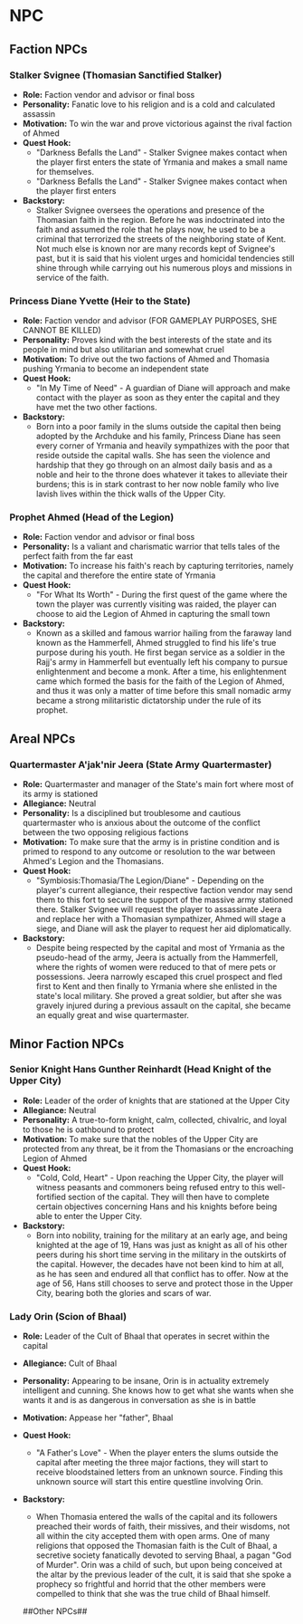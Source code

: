 # NPC

## Faction NPCs

### **Stalker Svignee (Thomasian Sanctified Stalker)**
- **Role:** Faction vendor and advisor or final boss
- **Personality:** Fanatic love to his religion and is a cold and calculated assassin
- **Motivation:** To win the war and prove victorious against the rival faction of Ahmed
- **Quest Hook:**  
  - "Darkness Befalls the Land" - Stalker Svignee makes contact when the player first enters the state of Yrmania and makes a small name for themselves.
  - "Darkness Befalls the Land" - Stalker Svignee makes contact when the player first enters
- **Backstory:**
  - Stalker Svignee oversees the operations and presence of the Thomasian faith in the region. Before he was indoctrinated into the faith and assumed the role that he plays now, he used to be a criminal that terrorized the streets of the neighboring state of Kent. Not much else is known nor are many records kept of Svignee's past, but it is said that his violent urges and homicidal tendencies still shine through while carrying out his numerous ploys and missions in service of the faith.

### **Princess Diane Yvette (Heir to the State)**
- **Role:** Faction vendor and advisor (FOR GAMEPLAY PURPOSES, SHE CANNOT BE KILLED)
- **Personality:** Proves kind with the best interests of the state and its people in mind but also utilitarian and somewhat cruel
- **Motivation:** To drive out the two factions of Ahmed and Thomasia pushing Yrmania to become an independent state
- **Quest Hook:**  
  - "In My Time of Need" - A guardian of Diane will approach and make contact with the player as soon as they enter the capital and they have met the two other factions.
- **Backstory:**
  - Born into a poor family in the slums outside the capital then being adopted by the Archduke and his family, Princess Diane has seen every corner of Yrmania and heavily sympathizes with the poor that reside outside the capital walls. She has seen the violence and hardship that they go through on an almost daily basis and as a noble and heir to the throne does whatever it takes to alleviate their burdens; this is in stark contrast to her now noble family who live lavish lives within the thick walls of the Upper City. 

### **Prophet Ahmed (Head of the Legion)**
- **Role:** Faction vendor and advisor or final boss
- **Personality:** Is a valiant and charismatic warrior that tells tales of the perfect faith from the far east
- **Motivation:** To increase his faith's reach by capturing territories, namely the capital and therefore the entire state of Yrmania
- **Quest Hook:**  
  - "For What Its Worth" - During the first quest of the game where the town the player was currently visiting was raided, the player can choose to aid the Legion of Ahmed in capturing the small town
- **Backstory:**
  - Known as a skilled and famous warrior hailing from the faraway land known as the Hammerfell, Ahmed struggled to find his life's true purpose during his youth. He first began service as a soldier in the Rajj's army in Hammerfell but eventually left his company to pursue enlightenment and become a monk. After a time, his enlightenment came which formed the basis for the faith of the Legion of Ahmed, and thus it was only a matter of time before this small nomadic army became a strong militaristic dictatorship under the rule of its prophet.

## Areal NPCs

### **Quartermaster A'jak'nir Jeera (State Army Quartermaster)**
- **Role:** Quartermaster and manager of the State's main fort where most of its army is stationed
- **Allegiance:** Neutral
- **Personality:** Is a disciplined but troublesome and cautious quartermaster who is anxious about the outcome of the conflict between the two opposing religious factions
- **Motivation:** To make sure that the army is in pristine condition and is primed to respond to any outcome or resolution to the war between Ahmed's Legion and the Thomasians.
- **Quest Hook:**  
  - "Symbiosis:Thomasia/The Legion/Diane" - Depending on the player's current allegiance, their respective faction vendor may send them to this fort to secure the support of the massive army stationed there. Stalker Svignee will request the player to assassinate Jeera and replace her with a Thomasian sympathizer, Ahmed will stage a siege, and Diane will ask the player to request her aid diplomatically.
- **Backstory:**
  - Despite being respected by the capital and most of Yrmania as the pseudo-head of the army, Jeera is actually from the Hammerfell, where the rights of women were reduced to that of mere pets or possessions. Jeera narrowly escaped this cruel prospect and fled first to Kent and then finally to Yrmania where she enlisted in the state's local military. She proved a great soldier, but after she was gravely injured during a previous assault on the capital, she became an equally great and wise quartermaster.

## Minor Faction NPCs

### **Senior Knight Hans Gunther Reinhardt (Head Knight of the Upper City)**
- **Role:** Leader of the order of knights that are stationed at the Upper City
- **Allegiance:** Neutral
- **Personality:** A true-to-form knight, calm, collected, chivalric, and loyal to those he is oathbound to protect
- **Motivation:** To make sure that the nobles of the Upper City are protected from any threat, be it from the Thomasians or the encroaching Legion of Ahmed 
- **Quest Hook:**  
  - "Cold, Cold, Heart" - Upon reaching the Upper City, the player will witness peasants and commoners being refused entry to this well-fortified section of the capital. They will then have to complete certain objectives concerning Hans and his knights before being able to enter the Upper City.
- **Backstory:**
  - Born into nobility, training for the military at an early age, and being knighted at the age of 19, Hans was just as knight as all of his other peers during his short time serving in the military in the outskirts of the capital. However, the decades have not been kind to him at all, as he has seen and endured all that conflict has to offer. Now at the age of 56, Hans still chooses to serve and protect those in the Upper City, bearing both the glories and scars of war.

### **Lady Orin (Scion of Bhaal)**
- **Role:** Leader of the Cult of Bhaal that operates in secret within the capital
- **Allegiance:** Cult of Bhaal
- **Personality:** Appearing to be insane, Orin is in actuality extremely intelligent and cunning. She knows how to get what she wants when she wants it and is as dangerous in conversation as she is in battle
- **Motivation:** Appease her "father", Bhaal
- **Quest Hook:**  
  - "A Father's Love" - When the player enters the slums outside the capital after meeting the three major factions, they will start to receive bloodstained letters from an unknown source. Finding this unknown source will start this entire questline involving Orin.
- **Backstory:**
  - When Thomasia entered the walls of the capital and its followers preached their words of faith, their missives, and their wisdoms, not all within the city accepted them with open arms. One of many religions that opposed the Thomasian faith is the Cult of Bhaal, a secretive society fanatically devoted to serving Bhaal, a pagan "God of Murder". Orin was a child of such, but upon being conceived at the altar by the previous leader of the cult, it is said that she spoke a prophecy so frightful and horrid that the other members were compelled to think that she was the true child of Bhaal himself.

  ##Other NPCs##